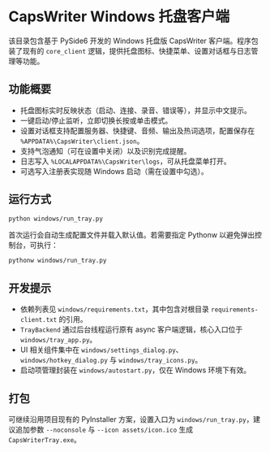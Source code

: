 # CapsWriter Windows 托盘客户端

该目录包含基于 PySide6 开发的 Windows 托盘版 CapsWriter 客户端。程序包装了现有的 `core_client` 逻辑，提供托盘图标、快捷菜单、设置对话框与日志管理等功能。

## 功能概要
- 托盘图标实时反映状态（启动、连接、录音、错误等），并显示中文提示。
- 一键启动/停止监听，立即切换长按或单击模式。
- 设置对话框支持配置服务器、快捷键、音频、输出及热词选项，配置保存在 `%APPDATA%\CapsWriter\client.json`。
- 支持气泡通知（可在设置中关闭）以及识别完成提醒。
- 日志写入 `%LOCALAPPDATA%\CapsWriter\logs`，可从托盘菜单打开。
- 可选写入注册表实现随 Windows 启动（需在设置中勾选）。

## 运行方式

```bash
python windows/run_tray.py
```

首次运行会自动生成配置文件并载入默认值。若需要指定 Pythonw 以避免弹出控制台，可执行：

```bash
pythonw windows/run_tray.py
```

## 开发提示
- 依赖列表见 `windows/requirements.txt`，其中包含对根目录 `requirements-client.txt` 的引用。
- `TrayBackend` 通过后台线程运行原有 async 客户端逻辑，核心入口位于 `windows/tray_app.py`。
- UI 相关组件集中在 `windows/settings_dialog.py`、`windows/hotkey_dialog.py` 与 `windows/tray_icons.py`。
- 启动项管理封装在 `windows/autostart.py`，仅在 Windows 环境下有效。

## 打包
可继续沿用项目现有的 PyInstaller 方案，设置入口为 `windows/run_tray.py`，建议追加参数 `--noconsole` 与 `--icon assets/icon.ico` 生成 `CapsWriterTray.exe`。
